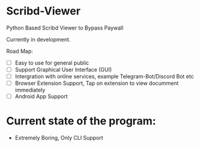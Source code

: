 # Scribd-Viewer
Python Based Scribd Viewer to Bypass Paywall

Currently in development.

Road Map:
- [ ] Easy to use for general public
- [ ] Support Graphical User Interface (GUI)
- [ ] Intergration with online services, example Telegram-Bot/Discord Bot etc
- [ ] Browser Extension Support, Tap on extension to view documment immediately
- [ ] Android App Support

# Current state of the program:
- Extremely Boring, Only CLI Support

